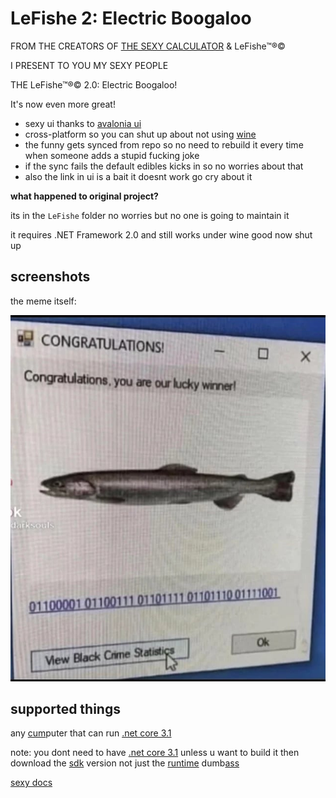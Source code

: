 # LeFishe 2: Electric Boogaloo

FROM THE CREATORS OF [THE SEXY CALCULATOR](https://github.com/ivanthesexy/hwcalculator) & LeFishe™®© 

I PRESENT TO YOU MY SEXY PEOPLE

THE LeFishe™®© 2.0: Electric Boogaloo!

It's now even more great!

- sexy ui thanks to [avalonia ui](http://avaloniaui.net/)
- cross-platform so you can shut up about not using [wine](https://google.com/search?q=cheap+whiskey+and+piss)
- the funny gets synced from repo so no need to rebuild it every time when someone adds a stupid fucking joke
- if the sync fails the default edibles kicks in so no worries about that
- also the link in ui is a bait it doesnt work go cry about it

**what happened to original project?**

its in the `LeFishe` folder no worries but no one is going to maintain it

it requires .NET Framework 2.0 and still works under wine good now shut up

## screenshots

the meme itself:

![leFishe](https://raw.githubusercontent.com/ivanthesexy/lefishe/main/meme.jpg "LeFishe")
 
## supported things

any [cum](https://google.com/search?q=how+2+buy+legal+cum)puter that can run [.net core 3.1](https://google.com/search?q=java+download)

note: you dont need to have [.net core 3.1](https://google.com/search?q=theres+a+glowing+agent+in+my+doorstep) unless u want to build it then download the [sdk](https://google.com/search?q=how+to+stop+bill+gates+from+fucking+my+wife) version not just the [runtime](https://google.com/search?q=trap+dubstep+hentai) dumb[ass](https://google.com/search?q=sweet+donkey+ass)

[sexy docs](https://github.com/dotnet/core/blob/main/release-notes/3.1/3.1-supported-os.md)
